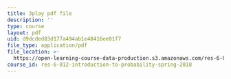 ```yaml
---
title: 3play pdf file
description: ''
type: course
layout: pdf
uid: d9dcded83d177a494ab1e48416ee01f7
file_type: application/pdf
file_location: >-
  https://open-learning-course-data-production.s3.amazonaws.com/res-6-012-introduction-to-probability-spring-2018/d9dcded83d177a494ab1e48416ee01f7_cQtCpJyl77o.pdf
course_id: res-6-012-introduction-to-probability-spring-2018
---
```

